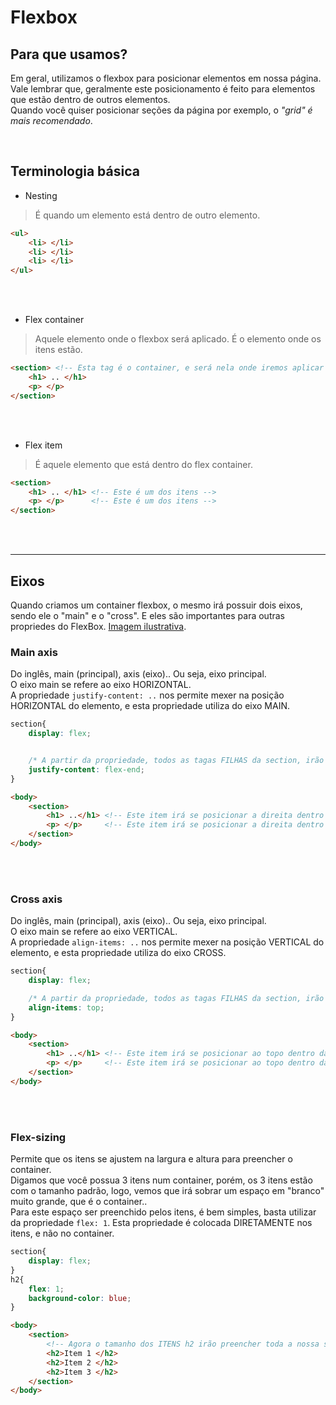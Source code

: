 # Flexbox

## Para que usamos?
Em geral, utilizamos o flexbox para posicionar elementos em nossa página. </br>
Vale lembrar que, geralmente este posicionamento é feito para elementos que estão dentro de outros elementos. </br>
Quando você quiser posicionar seções da página por exemplo, o _"grid" é mais recomendado_. 

</br>

## Terminologia básica

- Nesting
> É quando um elemento está dentro de outro elemento. 
```html
<ul>
    <li> </li>
    <li> </li>
    <li> </li>
</ul>
```

</br>
</br>

- Flex container
> Aquele elemento onde o flexbox será aplicado. É o elemento onde os itens estão. 
```html
<section> <!-- Esta tag é o container, e será nela onde iremos aplicar propriedades do flexbox -->
    <h1> .. </h1>
    <p> </p>
</section>
```
    
</br>
</br>

- Flex item
> É aquele elemento que está dentro do flex container. 
```html
<section> 
    <h1> .. </h1> <!-- Este é um dos itens -->
    <p> </p>      <!-- Este é um dos itens -->
</section>
```

</br>
</br>

______________________________________________________

## Eixos
Quando criamos um container flexbox, o mesmo irá possuir dois eixos, sendo ele o "main" e o "cross". E eles são importantes para outras propriedes do FlexBox.
<a href="https://res.cloudinary.com/practicaldev/image/fetch/s---3gDSFf1--/c_limit%2Cf_auto%2Cfl_progressive%2Cq_auto%2Cw_880/https://dev-to-uploads.s3.amazonaws.com/i/fsln7je4ax7ft3er28hh.png">Imagem ilustrativa</a>.


### Main axis
Do inglês, main (principal), axis (eixo).. Ou seja, eixo principal. </br>
O eixo main se refere ao eixo HORIZONTAL. </br>
A propriedade `justify-content: ..` nos permite mexer na posição HORIZONTAL do elemento, e esta propriedade utiliza do eixo MAIN.
```css
section{
    display: flex;


    /* A partir da propriedade, todos as tagas FILHAS da section, irão se posicionar ao lado direito no eixo main */
    justify-content: flex-end; 
}
```
```html
<body>
    <section>
        <h1> ..</h1> <!-- Este item irá se posicionar a direita dentro da section -->
        <p> </p>     <!-- Este item irá se posicionar a direita dentro da section -->
    </section>
</body>
```

</br>
</br>

### Cross axis
Do inglês, main (principal), axis (eixo).. Ou seja, eixo principal. </br>
O eixo main se refere ao eixo VERTICAL. </br>
A propriedade `align-items: ..` nos permite mexer na posição VERTICAL do elemento, e esta propriedade utiliza do eixo CROSS.
```css
section{
    display: flex;

    /* A partir da propriedade, todos as tagas FILHAS da section, irão se posicionar ao TOPO da section */
    align-items: top; 
}
```
```html
<body>
    <section>
        <h1> ..</h1> <!-- Este item irá se posicionar ao topo dentro da section -->
        <p> </p>     <!-- Este item irá se posicionar ao topo dentro da section -->
    </section>
</body>
```

</br>
</br>

### Flex-sizing
Permite que os itens se ajustem na largura e altura para preencher o container. </br>
Digamos que você possua 3 itens num container, porém, os 3 itens estão com o tamanho padrão, logo, vemos que irá sobrar um espaço em "branco" muito grande, que é o container.. </br>
Para este espaço ser preenchido pelos itens, é bem simples, basta utilizar da propriedade `flex: 1`. Esta propriedade é colocada DIRETAMENTE nos itens, e não no container. 
```css
section{
    display: flex;
}
h2{
    flex: 1;
    background-color: blue;
}
```
```html
<body>
    <section>
        <!-- Agora o tamanho dos ITENS h2 irão preencher toda a nossa section -->
        <h2>Item 1 </h2>
        <h2>Item 2 </h2>
        <h2>Item 3 </h2>
    </section>
</body>
```